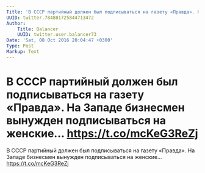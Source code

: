 ```yaml
---
Title: 'В СССР партийный должен был подписываться на газету «Правда». На Западе бизнесмен вынужден подписываться на женские… https://t.co/mcKeG3ReZj'
UUID: twitter.784801725844713472
Author:
    Title: Balancer
    UUID: twitter.user.balancer73
Date: 'Sat, 08 Oct 2016 20:04:47 +0300'
Type: Post
Markup: Text
---
```


# В СССР партийный должен был подписываться на газету «Правда». На Западе бизнесмен вынужден подписываться на женские… https://t.co/mcKeG3ReZj

В СССР партийный должен был подписываться на газету
«Правда». На Западе бизнесмен вынужден подписываться на
женские… https://t.co/mcKeG3ReZj